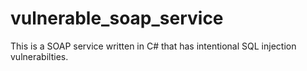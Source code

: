 vulnerable_soap_service
=======================

This is a SOAP service written in C# that has intentional SQL injection vulnerabilties.
